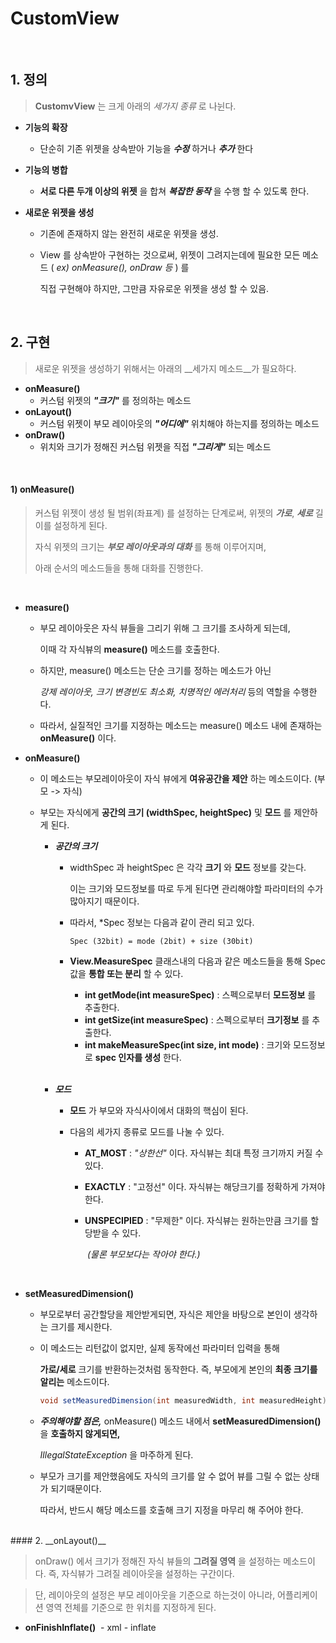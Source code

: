 # CustomView

<br>

## 1. 정의

> __CustomvView__ 는 크게 아래의 _세가지 종류_ 로 나뉜다.

- __기능의 확장__

  - 단순히 기존 위젯을 상속받아 기능을 ___수정___ 하거나 ___추가___ 한다

- __기능의 병합__

  - __서로 다른 두개 이상의 위젯__ 을 합쳐 ___복잡한 동작___ 을 수행 할 수 있도록 한다.

- __새로운 위젯을 생성__

  - 기존에 존재하지 않는 완전히 새로운 위젯을 생성.

  - View 를 상속받아 구현하는 것으로써, 위젯이 그려지는데에 필요한 모든 메소드 ( _ex) onMeasure(), onDraw 등_ ) 를

    직접 구현해야 하지만, 그만큼 자유로운 위젯을 생성 할 수 있음.

<br>

## 2. 구현

> 새로운 위젯을 생성하기 위해서는 아래의 __세가지 메소드__가 필요하다.

- __onMeasure()__
  - 커스텀 위젯의 ___"크기"___ 를 정의하는 메소드
- __onLayout()__
  - 커스텀 위젯이 부모 레이아웃의 ___"어디에"___ 위치해야 하는지를 정의하는 메소드
- __onDraw()__
  - 위치와 크기가 정해진 커스텀 위젯을 직접 ___"그리게"___ 되는 메소드

<br>

#### __1) onMeasure()__

> 커스텀 위젯이 생성 될 범위(좌표계) 를 설정하는 단계로써, 위젯의 ___가로___, ___세로___ 길이를 설정하게 된다. 
>
> 자식 위젯의 크기는 ___부모 레이아웃과의 대화___ 를 통해 이루어지며,
>
> 아래 순서의 메소드들을 통해 대화를 진행한다.

<br>

- __measure()__

  - 부모 레이아웃은 자식 뷰들을 그리기 위해 그 크기를 조사하게 되는데, 

    이때 각 자식뷰의 __measure()__ 메소드를 호출한다.

  - 하지만, measure() 메소드는 단순 크기를 정하는 메소드가 아닌

    _강제 레이아웃, 크기 변경빈도 최소화, 치명적인 에러처리_ 등의 역할을 수행한다.

  - 따라서, 실질적인 크기를 지정하는 메소드는 measure() 메소드 내에 존재하는 __onMeasure()__ 이다.

- __onMeasure()__

  - 이 메소드는 부모레이아웃이 자식 뷰에게 __여유공간을 제안__ 하는 메소드이다. (부모 -> 자식)

  - 부모는 자식에게 __공간의 크기 (widthSpec, heightSpec)__ 및 __모드__ 를 제안하게 된다.

    - ___공간의 크기___

      - widthSpec 과 heightSpec 은 각각 __크기__ 와 __모드__ 정보를 갖는다.

        이는 크기와 모드정보를 따로 두게 된다면 관리해야할 파라미터의 수가 많아지기 때문이다.

      - 따라서, *Spec 정보는 다음과 같이 관리 되고 있다. 

        ```text
        Spec (32bit) = mode (2bit) + size (30bit)
        ```

      - __View.MeasureSpec__ 클래스내의 다음과 같은 메소드들을 통해 Spec 값을 __통합 또는 분리__ 할 수 있다.

        - __int getMode(int measureSpec)__                        : 스펙으로부터 __모드정보__ 를 추출한다.
        - __int getSize(int measureSpec)__                           : 스펙으로부터 __크기정보__ 를 추출한다.
        - __int makeMeasureSpec(int size, int mode)__    : 크기와 모드정보로 __spec 인자를 생성__ 한다.

        <br>

    - ___모드___

      - __모드__ 가 부모와 자식사이에서 대화의 핵심이 된다.

      - 다음의 세가지 종류로 모드를 나눌 수 있다.

        - __AT_MOST__ : _"상한선"_ 이다. 자식뷰는 최대 특정 크기까지 커질 수 있다.

        - __EXACTLY__  : "고정선" 이다. 자식뷰는 해당크기를 정확하게 가져야한다.

        - __UNSPECIPIED__ : "무제한" 이다. 자식뷰는 원하는만큼 크기를 할당받을 수 있다.

          ​		        	_(물론 부모보다는 작아야 한다.)_

          <br>

- __setMeasuredDimension()__

  - 부모로부터 공간할당을 제안받게되면, 자식은 제안을 바탕으로 본인이 생각하는 크기를 제시한다.

  - 이 메소드는 리턴값이 없지만, 실제 동작에선 파라미터 입력을 통해

     __가로/세로__ 크기를 반환하는것처럼 동작한다. 즉, 부모에게 본인의 __최종 크기를 알리는__ 메소드이다.

    ```java
    void setMeasuredDimension(int measuredWidth, int measuredHeight)
    ```

  - ___주의해야할 점은,___ onMeasure() 메소드 내에서 __setMeasuredDimension()__ 을 __호출하지 않게되면,__

    _IllegalStateException_ 을 마주하게 된다.

  - 부모가 크기를 제안했음에도 자식의 크기를 알 수 없어 뷰를 그릴 수 없는 상태가 되기때문이다.

    따라서, 반드시 해당 메소드를 호출해 크기 지정을 마무리 해 주어야 한다.

<br>
#### 2. __onLayout()__

> onDraw() 에서 크기가 정해진 자식 뷰들의 __그려질 영역__ 을 설정하는 메소드이다.
즉, 자식뷰가 그려질 레이아웃을 설정하는 구간이다.

> 단, 레이아웃의 설정은 부모 레이아웃을 기준으로 하는것이 아니라, 어플리케이션 영역 전체를
기준으로 한 위치를 지정하게 된다.



- __onFinishInflate()__
  - xml - inflate    
